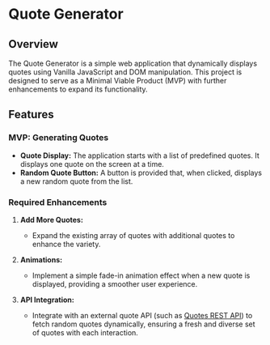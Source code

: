 # Quote Generator

## Overview

The Quote Generator is a simple web application that dynamically displays quotes using Vanilla JavaScript and DOM manipulation. This project is designed to serve as a Minimal Viable Product (MVP) with further enhancements to expand its functionality.

## Features

### MVP: Generating Quotes

- **Quote Display:** The application starts with a list of predefined quotes. It displays one quote on the screen at a time.
- **Random Quote Button:** A button is provided that, when clicked, displays a new random quote from the list.

### Required Enhancements

1. **Add More Quotes:**

   - Expand the existing array of quotes with additional quotes to enhance the variety.

2. **Animations:**

   - Implement a simple fade-in animation effect when a new quote is displayed, providing a smoother user experience.

3. **API Integration:**
   - Integrate with an external quote API (such as [Quotes REST API](https://quotes.rest/)) to fetch random quotes dynamically, ensuring a fresh and diverse set of quotes with each interaction.
